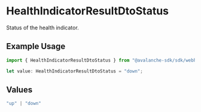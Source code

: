 # HealthIndicatorResultDtoStatus

Status of the health indicator.

## Example Usage

```typescript
import { HealthIndicatorResultDtoStatus } from "@avalanche-sdk/sdk/webhooks/models/components";

let value: HealthIndicatorResultDtoStatus = "down";
```

## Values

```typescript
"up" | "down"
```
